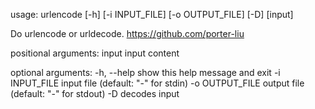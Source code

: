usage: urlencode [-h] [-i INPUT_FILE] [-o OUTPUT_FILE] [-D] [input]

Do urlencode or urldecode. https://github.com/porter-liu

positional arguments:
  input           input content

optional arguments:
  -h, --help      show this help message and exit
  -i INPUT_FILE   input file (default: "-" for stdin)
  -o OUTPUT_FILE  output file (default: "-" for stdout)
  -D              decodes input
